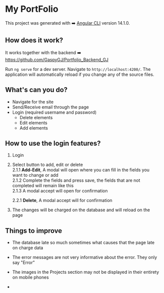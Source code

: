# My PortFolio 
This project was generated with ➡️ [Angular CLI](https://github.com/angular/angular-cli) version 14.1.0.


## How does it work?

It works together with the backend ➡️ https://github.com/GaspyGJ/Portfolio_Backend_GJ 

Run `ng serve` for a dev server. Navigate to `http://localhost:4200/`. The application will automatically reload if you change any of the source files.

## What's can you do?

* Navigate for the site
* Send/Receive email through the page
* Login (required username and password)
    * Delete elements
    * Edit elements
    * Add elements

## How to use the login features?

1. Login
2. Select button to add, edit or delete<br>
    2.1.1 **Add-Edit**, A modal will open where you can fill in the fields you want to change or add<br>
    2.1.2 Complete the fields and press save, the fields that are not completed will remain like this<br>
    2.1.3 A modal accept will open for confirmation

    2.2.1 **Delete**, A modal accept will for confirmation

3. The changes will be charged on the database and will reload on the page


## Things to improve

*  The database late so much sometimes what causes that the page late on charge data

* The error messages are not very informative about the error. They only say "Error"

* The images in the Projects section may not be displayed in their entirety on mobile phones
 *



